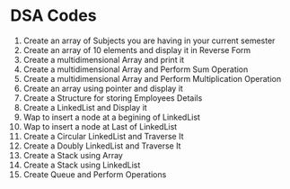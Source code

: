 # DSA Codes

<ol>
<li>Create an array of Subjects you are having in your current semester</li>
<li>Create an array of 10 elements and display it in Reverse Form</li>
<li>Create a multidimensional Array and print it</li>
<li>Create a multidimensional Array and Perform Sum Operation</li>
<li>Create a multidimensional Array and Perform Multiplication Operation</li>
<li>Create an array using pointer and display it</li>
<li>Create a Structure for storing Employees Details</li>
<li>Create a LinkedList and Display it</li>
<li>Wap to insert a node at a begining of LinkedList</li>
<li>Wap to insert a node at Last of LinkedList</li>
<li>Create a Circular LinkedList and Traverse It</li>
<li>Create a Doubly LinkedList and Traverse It</li>
<li>Create a Stack using Array</li>
<li>Create a Stack using LinkedList</li>
<li>Create Queue and Perform Operations</li>
</ol>
